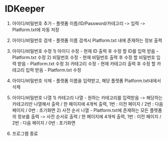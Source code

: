 # IDKeeper

1. 아이디/비밀번호 추가 - 플렛폼 이름/ID/Password/카테고리 -> 입력 -> Platform.txt에 자동 저장

2. 아이디/비밀번호 검색 - 플렛폼 이름 검색시 Platform.txt 내에 존재하는 정보 출력

3. 아이디/비밀번호 수정
                  1) 아이디 수정 - 현재 ID 출력 후 수정 할 ID를 입력 받음 - Platform.txt 수정
                  2) 비밀번호 수정 - 현재 비밀번호 출력 후 수정 할 비밀번호 입력 받음 - Platform.txt 수정
                  3) 카테고리 수정 - 현재 카테고리 출력 후 수정 할 카테고리 입력 받음 - Platform.txt 수정

4. 아이디/비밀번호 삭제 - 플렛폼 이름을 입력받고, 해당 플렛폼 Platform.txt내에서 삭제

5. 아이디/비밀번호 나열
                  1) 카테고리 나열 - 원하는 카테고리를 입력받음 -> 해당하는 카테고리만 나열해서 출력 / 한 페이지에 4개씩 출력, 1번 : 이전 페이지 / 2번 : 다음 페이지 / 0번 : 초기화면
                  2) 사전 순서 나열 - Platform.txt에 존재하는 모든 플렛폼의 정보를 출력 -> 사전 순서로 출력 / 한 페이지에 4개씩 출력, 1번 : 이전 페이지 / 2번 : 다음 페이지 / 0번 : 초기화면

6. 프로그램 종료
